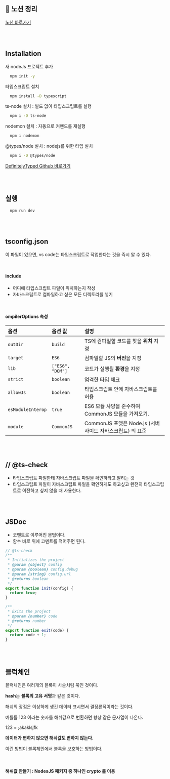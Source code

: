 ## 🚀 노션 정리

[노션 바로가기](https://www.notion.so/5a79a2f5d2ab41d2b3e67142fd14e369?v=b9cedb4372ad4ad591c6b3d13490f2a7)

<br><br>

## Installation

새 nodeJs 프로젝트 추가

```bash
  npm init -y
```

타입스크립트 설치

```bash
  npm install -D typescript
```

ts-node 설치 : 빌드 없이 타입스크립트를 실행

```bash
  npm i -D ts-node
```

nodemon 설치 : 자동으로 커맨드를 재실행

```bash
  npm i nodemon
```

@types/node 설치 : nodejs를 위한 타입 설치

```bash
  npm i -D @types/node
```

[DefinitelyTyped Github 바로가기](https://github.com/DefinitelyTyped/DefinitelyTyped/tree/master/types)

<br><br>

## 실행

```bash
  npm run dev
```

<br><br>

## tsconfig.json

이 파일이 있으면, vs code는 타입스크립트로 작업한다는 것을 즉시 알 수 있다.

<br>

#### include

- 어디에 타입스크립트 파일이 위치하는지 작성
- 자바스크립트로 컴파일하고 싶은 모든 디렉토리를 넣기

<br>

#### ompilerOptions 속성

| 옵션              | 옵션 값          | 설명                                                      |
| :---------------- | :--------------- | :-------------------------------------------------------- |
| `outDir`          | `build`          | TS에 컴파일할 코드를 찾을 **위치** 지정                   |
| `target`          | `ES6`            | 컴파일할 JS의 **버전**을 지정                             |
| `lib`             | `["ES6", "DOM"]` | 코드가 실행될 **환경**을 지정                             |
| `strict`          | `boolean`        | 엄격한 타입 체크                                          |
| `allowJs`         | `boolean`        | 타입스크립트 안에 자바스크립트를 허용                     |
| `esModuleInterop` | `true`           | ES6 모듈 사양을 준수하여 CommonJS 모듈을 가져오기.        |
| `module`          | `CommonJS`       | CommonJS 포맷은 Node.js (서버사이드 자바스크립트) 의 표준 |

<br><br>

## // @ts-check

- 타입스크립트 파일한테 자바스크립트 파일을 확인하라고 알리는 것
- 타입스크립트 파일이 자바스크립트 파일을 확인하게도 하고싶고 완전히 타입스크립트로 이전하고 싶지 않을 때 사용한다.

<br><br>

## JSDoc

- 코멘트로 이루어진 문법이다.
- 함수 바로 위에 코멘트를 적어주면 된다.

```javascript
// @ts-check
/**
 * Initializes the project
 * @param {object} config
 * @param {boolean} config.debug
 * @param {string} config.url
 * @returns boolean
 */
export function init(config) {
  return true;
}

/**
 * Exits the project
 * @param {number} code
 * @returns number
 */
export function exit(code) {
  return code + 1;
}
```

<br><br>

## 블럭체인

블럭체인은 여러개의 블록이 사슬처럼 묶인 것이다.

**hash**는 **블록의 고유 서명**과 같은 것이다.

해쉬의 장점은 이상하게 생긴 데이터 표시면서 결정론적이라는 것이다.

예를들 123 이라는 숫자를 해쉬값으로 변환하면 항상 같은 문자열이 나온다.

123 = ;akaklsjfk

**데이터가 변하지 않으면 해쉬값도 변하지 않는다.**

이런 방법이 블록체인에서 블록을 보호하는 방법이다.

<br>

#### 해쉬값 만들기 : NodesJS 패키지 중 하나인 crypto 를 이용
